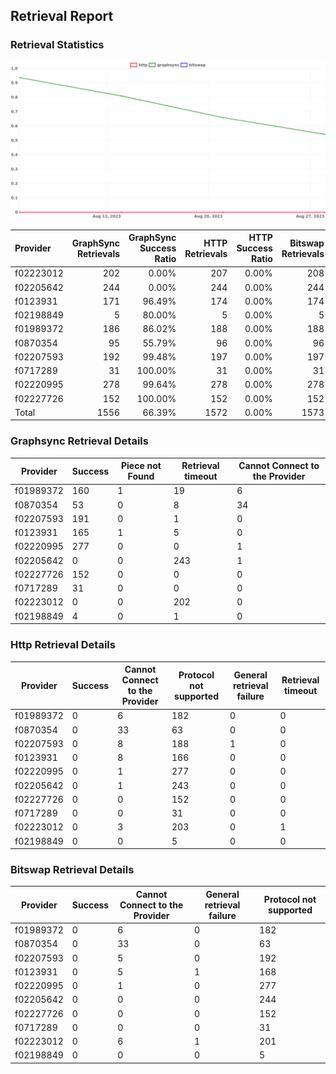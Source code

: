 ## Retrieval Report
### Retrieval Statistics
<img src="https://raw.githubusercontent.com/data-preservation-programs/filplus-checker-assets/main/filecoin-project/filecoin-plus-large-datasets/issues/1782/1693495900635.png"/>

| Provider  | GraphSync Retrievals | GraphSync Success Ratio | HTTP Retrievals | HTTP Success Ratio | Bitswap Retrievals | Bitswap Success Ratio |
| :-------- | -------------------: | ----------------------: | --------------: | -----------------: | -----------------: | --------------------: |
| f02223012 |                  202 |                   0.00% |             207 |              0.00% |                208 |                 0.00% |
| f02205642 |                  244 |                   0.00% |             244 |              0.00% |                244 |                 0.00% |
| f0123931  |                  171 |                  96.49% |             174 |              0.00% |                174 |                 0.00% |
| f02198849 |                    5 |                  80.00% |               5 |              0.00% |                  5 |                 0.00% |
| f01989372 |                  186 |                  86.02% |             188 |              0.00% |                188 |                 0.00% |
| f0870354  |                   95 |                  55.79% |              96 |              0.00% |                 96 |                 0.00% |
| f02207593 |                  192 |                  99.48% |             197 |              0.00% |                197 |                 0.00% |
| f0717289  |                   31 |                 100.00% |              31 |              0.00% |                 31 |                 0.00% |
| f02220995 |                  278 |                  99.64% |             278 |              0.00% |                278 |                 0.00% |
| f02227726 |                  152 |                 100.00% |             152 |              0.00% |                152 |                 0.00% |
| Total     |                 1556 |                  66.39% |            1572 |              0.00% |               1573 |                 0.00% |

### Graphsync Retrieval Details
| Provider  | Success | Piece not Found | Retrieval timeout | Cannot Connect to the Provider |
| --------- | ------- | --------------- | ----------------- | ------------------------------ |
| f01989372 | 160     | 1               | 19                | 6                              |
| f0870354  | 53      | 0               | 8                 | 34                             |
| f02207593 | 191     | 0               | 1                 | 0                              |
| f0123931  | 165     | 1               | 5                 | 0                              |
| f02220995 | 277     | 0               | 0                 | 1                              |
| f02205642 | 0       | 0               | 243               | 1                              |
| f02227726 | 152     | 0               | 0                 | 0                              |
| f0717289  | 31      | 0               | 0                 | 0                              |
| f02223012 | 0       | 0               | 202               | 0                              |
| f02198849 | 4       | 0               | 1                 | 0                              |

### Http Retrieval Details
| Provider  | Success | Cannot Connect to the Provider | Protocol not supported | General retrieval failure | Retrieval timeout |
| --------- | ------- | ------------------------------ | ---------------------- | ------------------------- | ----------------- |
| f01989372 | 0       | 6                              | 182                    | 0                         | 0                 |
| f0870354  | 0       | 33                             | 63                     | 0                         | 0                 |
| f02207593 | 0       | 8                              | 188                    | 1                         | 0                 |
| f0123931  | 0       | 8                              | 166                    | 0                         | 0                 |
| f02220995 | 0       | 1                              | 277                    | 0                         | 0                 |
| f02205642 | 0       | 1                              | 243                    | 0                         | 0                 |
| f02227726 | 0       | 0                              | 152                    | 0                         | 0                 |
| f0717289  | 0       | 0                              | 31                     | 0                         | 0                 |
| f02223012 | 0       | 3                              | 203                    | 0                         | 1                 |
| f02198849 | 0       | 0                              | 5                      | 0                         | 0                 |

### Bitswap Retrieval Details
| Provider  | Success | Cannot Connect to the Provider | General retrieval failure | Protocol not supported |
| --------- | ------- | ------------------------------ | ------------------------- | ---------------------- |
| f01989372 | 0       | 6                              | 0                         | 182                    |
| f0870354  | 0       | 33                             | 0                         | 63                     |
| f02207593 | 0       | 5                              | 0                         | 192                    |
| f0123931  | 0       | 5                              | 1                         | 168                    |
| f02220995 | 0       | 1                              | 0                         | 277                    |
| f02205642 | 0       | 0                              | 0                         | 244                    |
| f02227726 | 0       | 0                              | 0                         | 152                    |
| f0717289  | 0       | 0                              | 0                         | 31                     |
| f02223012 | 0       | 6                              | 1                         | 201                    |
| f02198849 | 0       | 0                              | 0                         | 5                      |
